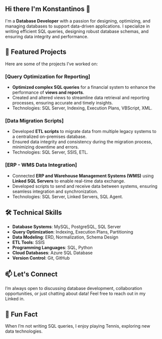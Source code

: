 ## Hi there I'm Konstantinos 👋

I'm a **Database Developer** with a passion for designing, optimizing, and managing databases to support data-driven applications.
I specialize in writing efficient SQL queries, designing robust database schemas, and ensuring data integrity and performance.

## 🚀 Featured Projects

Here are some of the projects I’ve worked on:

### [Query Optimization for Reporting]
- **Optimized complex SQL queries** for a financial system to enhance the performance of **views and reports**.
- Created and altered views to streamline data retrieval and reporting processes, ensuring accurate and timely insights.
- Technologies: SQL Server, Indexing, Execution Plans, VBScript, XML.

### [Data Migration Scripts]
- Developed **ETL scripts** to migrate data from multiple legacy systems to a centralized on-premises database.
- Ensured data integrity and consistency during the migration process, minimizing downtime and errors.
- Technologies: SQL Server, SSIS, ETL.

### [ERP - WMS Data Integration]
- Connected **ERP and Warehouse Management Systems (WMS)** using **Linked SQL Servers** to enable real-time data exchange.
- Developed scripts to send and receive data between systems, ensuring seamless integration and synchronization.
- Technologies: SQL Server, Linked Servers, SQL Agent.

## 🛠️ Technical Skills

- **Database Systems**: MySQL, PostgreSQL, SQL Server
- **Query Optimization**: Indexing, Execution Plans, Partitioning
- **Data Modeling**: ERD, Normalization, Schema Design
- **ETL Tools**: SSIS
- **Programming Languages**: SQL, Python
- **Cloud Databases**: Azure SQL Database
- **Version Control**: Git, GitHub

## 📫 Let's Connect

I’m always open to discussing database development, collaboration opportunities, or just chatting about data! Feel free to reach out in my Linked in.


## 🌟 Fun Fact

When I’m not writing SQL queries, I enjoy playing Tennis, exploring new data technologies.
